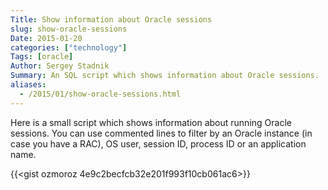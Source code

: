 ```yaml
---
Title: Show information about Oracle sessions
slug: show-oracle-sessions
Date: 2015-01-20
categories: ["technology"]
Tags: [oracle]
Author: Sergey Stadnik
Summary: An SQL script which shows information about Oracle sessions.
aliases:
  - /2015/01/show-oracle-sessions.html
---
```


Here is a small script which shows information about running Oracle sessions. You can use commented lines to filter by an Oracle instance (in case you have a RAC), OS user, session ID, process ID or an application name.

 {{<gist ozmoroz 4e9c2becfcb32e201f993f10cb061ac6>}}


